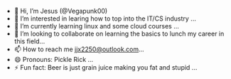 - 👋 Hi, I’m Jesus  (@Vegapunk00) 
- 👀 I’m interested in learing how to top into the IT/CS industry  ...
- 🌱 I’m currently learning linux and some cloud courses ...
- 💞️ I’m looking to collaborate on learning the basics to lunch my career in this field...
- 📫 How to reach me jjx2250@outlook.com...
- 😄 Pronouns: Pickle Rick ...
- ⚡ Fun fact: Beer is just grain juice making you fat and stupid ...

<!---
Vegapunk00/Vegapunk00 is a ✨ special ✨ repository because its `README.md` (this file) appears on your GitHub profile.
You can click the Preview link to take a look at your changes.
--->
